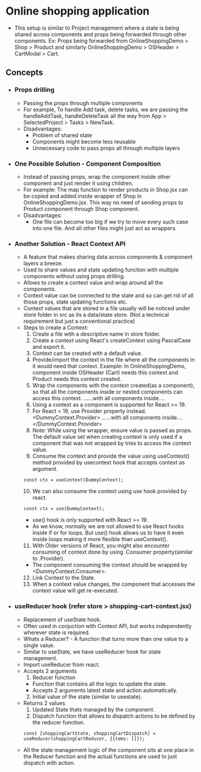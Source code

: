 # Online shopping application

* This setup is similar to Project management where a state is being shared
  across components and props being forwarded through other components.
  Ex: Props being forwarded from OnlineShoppingDemo > Shop > Product and
  similarly OnlineShoppingDemo > OSHeader > CartModal > Cart.

## Concepts
* ### Props drilling
  * Passing the props through multiple components
  * For example, To handle Add task, delete tasks, we are passing the
    handleAddTask, handleDeleteTask all the way from App > SelectedProject > Tasks > NewTask.
  * Disadvantages:
    * Problem of shared state
    * Components might become less reusable
    * Unnecessary code to pass props all through multiple layers
* ### One Possible Solution - Component Composition
  * Instead of passing props, wrap the component inside other component and just
    render it using children.
  * For example: The map function to render products in Shop.jsx can be copied
    and added inside wrapper of Shop in OnlineShoppingDemo.jsx. This way no need
    of sending props to Product component through Shop component.
  * Disadvantages:
    * One file can become too big if we try to move every such case into one
    file. And all other files might just act as wrappers.
* ### Another Solution - React Context API
  * A feature that makes sharing data across components & component layers a breeze.
  * Used to share values and state updating function with multiple components
    without using props drilling.
  * Allows to create a context value and wrap around all the components.
  * Context value can be connected to the state and so can get rid of all those
    props, state updating functions etc.
  * Context values that are stored in a file usually will be noticed under store
    folder in src as its a data/state store. (Not a technical requirement but
    just a conventional practice)
  * Steps to create a Context:
    1. Create a file with a descriptive name in store folder.
    2. Create a context using React's createContext using PascalCase and export it.
    3. Context can be created with a default value.
    4. Provide/import the context in the file where all the components in it
    would need that context.
    Example: In OnlineShoppingDemo, component inside OSHeader (Cart) needs this
    context and Product needs this context created.
    5. Wrap the components with the context created(as a component), so that all
     the components inside or nested components can access this context.
    <DummyContext> ......with all components inside.... </DummyContext>
    6. Using a context as a component is supported for React >= 19.
    7. For React < 19, use Provider property instead.
    <DummyContext.Provider> ......with all components inside.... </DummyContext.Provider>
    8. Note: While using the wrapper, ensure value is passed as props. The
    default value set when creating context is only used if a component that was
    not wrapped by <DummyContext> tries to access the context value.
    9. Consume the context and provide the value using useContext() method
    provided by usecontext hook that accepts context as argument.
      ```
      const ctx = useContext(DummyContext);
      ```
    10. We can also consume the context using use hook provided by react.
      ```
      const ctx = use(DummyContext);
      ```
      * use() hook is only supported with React >= 19.
      * As we know, normally we are not allowed to use React hooks inside if or
      for loops. But use() hook allows us to have it even inside loops making it more
      flexible than useContext().
    11. With Older versions of React, you might also encounter consuming of context
      done by using .Consumer property(similar to .Provider).
      - The component consuming the context should be wrapped by <DummyContext.Consumer>.
    12. Link Context to the State.
    13. When a context value changes, the component that accesses the context
    value will get re-executed.
* ### useReducer hook (refer store > shopping-cart-context.jsx)
  * Replacement of useState hook.
  * Often used in conjuction with Context API, but works independently wherever state is required.
  * Whats a Reducer? - A function that turns more than one value to a single value.
  * Similar to useState, we have useReducer hook for state management.
  * Import useReducer from react.
  * Accepts 2 arguments
    1. Reducer function
      - Function that contains all the logic to update the state.
      - Accepts 2 arguments latest state and action automatically.
    2. Initial value of the state (similar to usestate).
  * Returns 2 values
    1. Updated State thats managed by the component.
    2. Dispatch function that allows to dispatch actions to be defined by the reducer function.
    ```
    const [shoppingCartState, shoppingCartDispatch] = useReducer(shoppingCartReducer, {items: []});
    ```
  * All the state management logic of the component sits at one place in the
    Reducer function and the actual functions are used to just dispatch with action.



